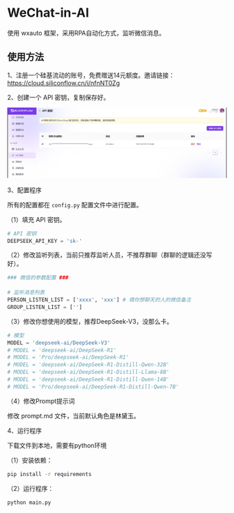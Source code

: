# WeChat-in-AI
使用 wxauto 框架，采用RPA自动化方式，监听微信消息。


## 使用方法

1、注册一个硅基流动的账号，免费赠送14元额度。邀请链接：https://cloud.siliconflow.cn/i/nfnNT0Zg

2、创建一个 API 密钥，复制保存好。

![img](./images/img_20250208145402.png)

3、配置程序

所有的配置都在 `config.py` 配置文件中进行配置。

（1）填充 API 密钥。

```python
# API 密钥
DEEPSEEK_API_KEY = 'sk-'
```

（2）修改监听列表，当前只推荐监听人员，不推荐群聊（群聊的逻辑还没写好）。

```python
### 微信的参数配置 ###

# 监听消息列表
PERSON_LISTEN_LIST = ['xxxx', 'xxx'] # 填你想聊天的人的微信备注
GROUP_LISTEN_LIST = ['']
```

（3）修改你想使用的模型，推荐DeepSeek-V3，没那么卡。

```python
# 模型
MODEL = 'deepseek-ai/DeepSeek-V3'
# MODEL = 'deepseek-ai/DeepSeek-R1'
# MODEL = 'Pro/deepseek-ai/DeepSeek-R1'
# MODEL = 'deepseek-ai/DeepSeek-R1-Distill-Qwen-32B'
# MODEL = 'deepseek-ai/DeepSeek-R1-Distill-Llama-8B'
# MODEL = 'deepseek-ai/DeepSeek-R1-Distill-Qwen-14B'
# MODEL = 'Pro/deepseek-ai/DeepSeek-R1-Distill-Qwen-7B'
```

（4）修改Prompt提示词

修改 prompt.md 文件，当前默认角色是林黛玉。


4、运行程序

下载文件到本地，需要有python环境

（1）安装依赖：

```bash
pip install -r requirements
```

（2）运行程序：

```bash
python main.py
```